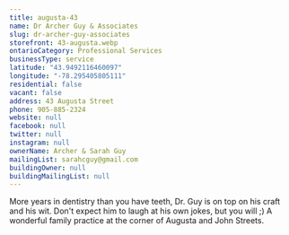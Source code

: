 ```yaml
---
title: augusta-43
name: Dr Archer Guy & Associates
slug: dr-archer-guy-associates
storefront: 43-augusta.webp
ontarioCategory: Professional Services
businessType: service
latitude: "43.9492116460097"
longitude: "-78.295405805111"
residential: false
vacant: false
address: 43 Augusta Street
phone: 905-885-2324
website: null
facebook: null
twitter: null
instagram: null
ownerName: Archer & Sarah Guy
mailingList: sarahcguy@gmail.com
buildingOwner: null
buildingMailingList: null
---
```

More years in dentistry than you have teeth, Dr. Guy is on top on his craft and his wit. 
Don't expect him to laugh at his own jokes, but you will ;) A wonderful family practice at the corner of Augusta and John Streets.

